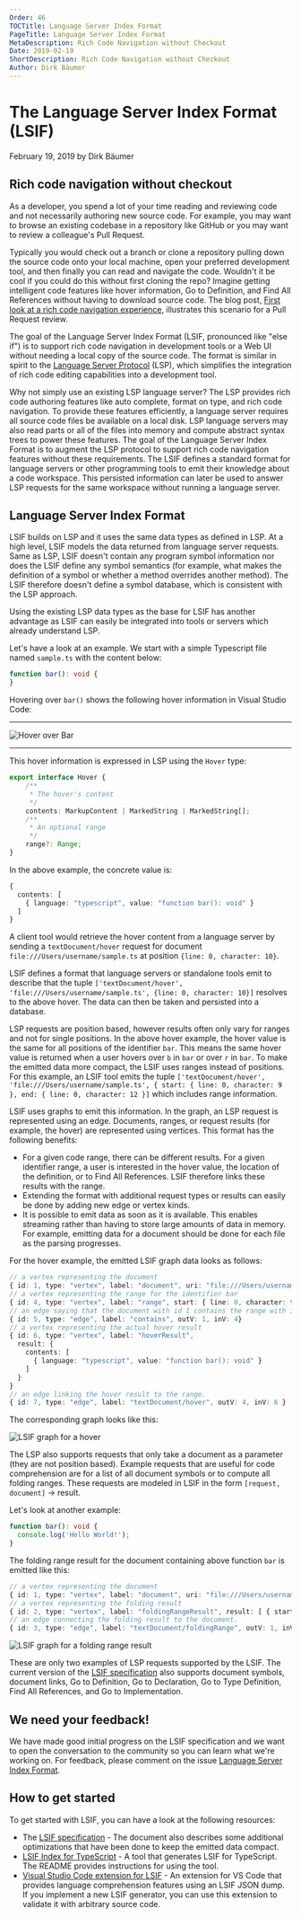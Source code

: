 ```yaml
---
Order: 46
TOCTitle: Language Server Index Format
PageTitle: Language Server Index Format
MetaDescription: Rich Code Navigation without Checkout
Date: 2019-02-19
ShortDescription: Rich Code Navigation without Checkout
Author: Dirk Bäumer
---
```

# The Language Server Index Format (LSIF)

February 19, 2019 by Dirk Bäumer

## Rich code navigation without checkout

As a developer, you spend a lot of your time reading and reviewing code and not necessarily authoring new source code. For example, you may want to browse an existing codebase in a repository like GitHub or you may want to review a colleague's Pull Request.

Typically you would check out a branch or clone a repository pulling down the source code onto your local machine, open your preferred development tool, and then finally you can read and navigate the code. Wouldn't it be cool if you could do this without first cloning the repo? Imagine getting intelligent code features like hover information, Go to Definition, and Find All References without having to download source code. The blog post, [First look at a rich code navigation experience](https://code.visualstudio.com/blogs/2018/12/04/rich-navigation), illustrates this scenario for a Pull Request review.

The goal of the Language Server Index Format (LSIF, pronounced like "else if") is to support rich code navigation in development tools or a Web UI without needing a local copy of the source code. The format is similar in spirit to the [Language Server Protocol](https://microsoft.github.io/language-server-protocol/) (LSP), which simplifies the integration of rich code editing capabilities into a development tool.

Why not simply use an existing LSP language server? The LSP provides rich code authoring features like auto complete, format on type, and rich code navigation. To provide these features efficiently, a language server requires all source code files be available on a local disk. LSP language servers may also read parts or all of the files into memory and compute abstract syntax trees to power these features. The goal of the Language Server Index Format is to augment the LSP protocol to support rich code navigation features without these requirements. The LSIF defines a standard format for language servers or other programming tools to emit their knowledge about a code workspace. This persisted information can later be used to answer LSP requests for the same workspace without running a language server.

## Language Server Index Format

LSIF builds on LSP and it uses the same data types as defined in LSP. At a high level, LSIF models the data returned from language server requests. Same as LSP, LSIF doesn't contain any program symbol information nor does the LSIF define any symbol semantics (for example, what makes the definition of a symbol or whether a method overrides another method). The LSIF therefore doesn't define a symbol database, which is consistent with the LSP approach.

Using the existing LSP data types as the base for LSIF has another advantage as LSIF can easily be integrated into tools or servers which already understand LSP.

Let's have a look at an example. We start with a simple Typescript file named `sample.ts` with the content below:

```typescript
function bar(): void {
}
```

Hovering over `bar()` shows the following hover information in Visual Studio Code:

---

![Hover over Bar](./hover.png)

---

This hover information is expressed in LSP using the `Hover` type:

```typescript
export interface Hover {
    /**
     * The hover's content
     */
    contents: MarkupContent | MarkedString | MarkedString[];
    /**
     * An optional range
     */
    range?: Range;
}
```

In the above example, the concrete value is:

```typescript
{
  contents: [
    { language: "typescript", value: "function bar(): void" }
  ]
}
```

A client tool would retrieve the hover content from a language server by sending a `textDocument/hover` request for document `file:///Users/username/sample.ts` at position `{line: 0, character: 10}`.

LSIF defines a format that language servers or standalone tools emit to describe that the tuple `['textDocument/hover', 'file:///Users/username/sample.ts', {line: 0, character: 10}]` resolves to the above hover. The data can then be taken and persisted into a database.

LSP requests are position based, however results often only vary for ranges and not for single positions. In the above hover example, the hover value is the same for all positions of the identifier `bar`. This means the same hover value is returned when a user hovers over `b` in `bar` or over `r` in `bar`. To make the emitted data more compact, the LSIF uses ranges instead of positions. For this example, an LSIF tool emits the tuple `['textDocument/hover', 'file:///Users/username/sample.ts', { start: { line: 0, character: 9 }, end: { line: 0, character: 12 }]` which includes range information.

LSIF uses graphs to emit this information. In the graph, an LSP request is represented using an edge. Documents, ranges, or request results (for example, the hover) are represented using vertices. This format has the following benefits:

- For a given code range, there can be different results. For a given identifier range, a user is interested in the hover value, the location of the definition, or to Find All References. LSIF therefore links these results with the range.
- Extending the format with additional request types or results can easily be done by adding new edge or vertex kinds.
- It is possible to emit data as soon as it is available. This enables streaming rather than having to store large amounts of data in memory. For example, emitting data for a document should be done for each file as the parsing progresses.

For the hover example, the emitted LSIF graph data looks as follows:

```typescript
// a vertex representing the document
{ id: 1, type: "vertex", label: "document", uri: "file:///Users/username/sample.ts", languageId: "typescript" }
// a vertex representing the range for the identifier bar
{ id: 4, type: "vertex", label: "range", start: { line: 0, character: 9}, end: { line: 0, character: 12 } }
// an edge saying that the document with id 1 contains the range with id 4
{ id: 5, type: "edge", label: "contains", outV: 1, inV: 4}
// a vertex representing the actual hover result
{ id: 6, type: "vertex", label: "hoverResult",
  result: {
    contents: [
      { language: "typescript", value: "function bar(): void" }
    ]
  }
}
// an edge linking the hover result to the range.
{ id: 7, type: "edge", label: "textDocument/hover", outV: 4, inV: 6 }
```

The corresponding graph looks like this:

![LSIF graph for a hover](./hoverResult.png)

The LSP also supports requests that only take a document as a parameter (they are not position based). Example requests that are useful for code comprehension are for a list of all document symbols or to compute all folding ranges. These requests are modeled in LSIF in the form `[request, document]` -> result.

Let's look at another example:

```typescript
function bar(): void {
  console.log('Hello World!');
}
```

The folding range result for the document containing above function `bar` is emitted like this:

```typescript
// a vertex representing the document
{ id: 1, type: "vertex", label: "document", uri: "file:///Users/username/sample.ts", languageId: "typescript" }
// a vertex representing the folding result
{ id: 2, type: "vertex", label: "foldingRangeResult", result: [ { startLine: 0, startCharacter: 20, endLine: 2, endCharacter: 1 } ] }
// an edge connecting the folding result to the document.
{ id: 3, type: "edge", label: "textDocument/foldingRange", outV: 1, inV: 2 }
```

![LSIF graph for a folding range result](./foldingRange.png)

These are only two examples of LSP requests supported by the LSIF. The current version of the [LSIF specification](https://github.com/microsoft/language-server-protocol/blob/main/indexFormat/specification.md) also supports document symbols, document links, Go to Definition, Go to Declaration, Go to Type Definition, Find All References, and Go to Implementation.

## We need your feedback!

We have made good initial progress on the LSIF specification and we want to open the conversation to the community so you can learn what we're working on. For feedback, please comment on the issue [Language Server Index Format](https://github.com/microsoft/language-server-protocol/issues/623).

## How to get started

To get started with LSIF, you can have a look at the following resources:

- The [LSIF specification](https://github.com/microsoft/language-server-protocol/blob/main/indexFormat/specification.md) - The document also describes some additional optimizations that have been done to keep the emitted data compact.
- [LSIF Index for TypeScript](https://github.com/microsoft/lsif-typescript) - A tool that generates LSIF for TypeScript. The README provides instructions for using the tool.
- [Visual Studio Code extension for LSIF](https://github.com/microsoft/vscode-lsif-extension) - An extension for VS Code that provides language comprehension features using an LSIF JSON dump. If you implement a new LSIF generator, you can use this extension to validate it with arbitrary source code.
